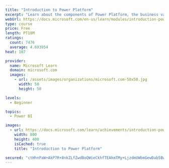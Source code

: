 ```yaml
---
title: "Introduction to Power Platform"
excerpt: "Learn about the components of Power Platform, the business value for customers, and security of the technology."
webUrl: https://docs.microsoft.com/en-us/learn/modules/introduction-power-platform/
type: course
price: Free
length: PT18M
ratings:
  count: 7476
  average: 4.693954
heat: 107

provider:
  name: Microsoft Learn
  domain: microsoft.com
  images:
    - url: /assets/images/organizations/microsoft.com-50x50.jpg
      width: 50
      height: 50

levels:
  - Beginner

topics:
  - Power BI

images:
  - url: https://docs.microsoft.com/learn/achievements/introduction-power-platform-social.png
    width: 800
    height: 400
    isCached: true
    title: "Introduction to Power Platform"

secured: "ctHhnPaW+AkP7R+8nkZLfZwdBoQWieCkhfTEAkmTMy+LjzdmUWbmGewDab5BwLhwv694208ZDo9yYOZxt+ysjOGZDg6wuR6X2C+JKzX2QUK90gLSTQICCEvhxgvXmzSUpRlwtaDd/BChitFDtLU69Q2ZBvyPAm5ur0QSuqAADY55OLzNID+L8Nuc2jPFj/djbGAFzEVuMIdVSUHT5axK3QCrXxWufxqjJv3r++PfG9ZM7n5aFPM/FHyCfS9B5h0rTShKkmMlmCDyWPk0QtE485ZvmQIIRrBGPcU2aCk7LBBtXOzF3gePr4KXDWh20WVDqj8+x49FDxPPMspIJJupDYnPKCmJvr2AsjRJTzW3/bGa47AoKv+rjEBmSSd7PeL8qiPnzWVcwS2Avv8wxmgJKA==;feYm8PJSU4z6r/TKECCktw=="
---
```


